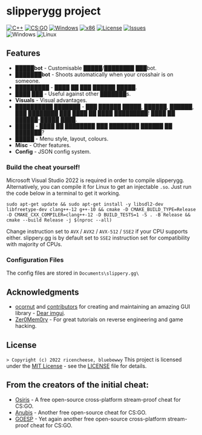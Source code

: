 # slipperygg project 
[![C++](https://img.shields.io/badge/language-C%2B%2B-%23f34b7d.svg?style=plastic)](https://en.wikipedia.org/wiki/C%2B%2B) 
[![CS:GO](https://img.shields.io/badge/game-CS%3AGO-yellow.svg?style=plastic)](https://store.steampowered.com/app/730/CounterStrike_Global_Offensive/) 
[![Windows](https://img.shields.io/badge/platform-Windows-0078d7.svg?style=plastic)](https://en.wikipedia.org/wiki/Microsoft_Windows) 
[![x86](https://img.shields.io/badge/arch-x86-red.svg?style=plastic)](https://en.wikipedia.org/wiki/X86) 
[![License](https://img.shields.io/github/license/ricencheese/slipperygg.svg?style=plastic)](LICENSE)
[![Issues](https://img.shields.io/github/issues/ricencheese/slipperygg.svg?style=plastic)](https://github.com/ricencheese/slipperygg/issues)
<br>![Windows](https://github.com/ricencheese/slipperygg/workflows/Windows/badge.svg?branch=master&event=push)
![Linux](https://github.com/ricencheese/slipperygg/workflows/Linux/badge.svg?branch=master&event=push)

## Features
*   **█████bot** - Customisable █████/████████ ███bot.
*   **███████bot** - Shoots automatically when your crosshair is on someone.
*   **█████████** - ████ ██ ███ ██████ █████.
*   **████ ███** - Useful against other ███████s.
*   **Visuals** - Visual advantages.
*   **██████████ ███████** - ███ ██████ █████, ██████, ██████, ███ ████████ ███ ████ ██ ████ █████████! ████ ██ ██████-█████ ████.
*   **█████** - ████ ██ ████████ ███ ████████ ██████ ██ ███████?
*   **█████** - Menu style, layout, colours.
*   **Misc** - Other features.
*   **Config** - JSON config system.

### Build the cheat yourself!
Microsoft Visual Studio 2022 is required in order to compile slipperygg.
Alternatively, you can compile it for Linux to get an injectable `.so`. Just run the code below in a terminal to get it working.

    sudo apt-get update && sudo apt-get install -y libsdl2-dev libfreetype-dev clang++-12 g++-10 && cmake -D CMAKE_BUILD_TYPE=Release -D CMAKE_CXX_COMPILER=clang++-12 -D BUILD_TESTS=1 -S . -B Release && cmake --build Release -j $(nproc --all)

Change instruction set to `AVX` / `AVX2` / `AVX-512` / `SSE2` if your CPU supports either.
slippery.gg is by default set to `SSE2` instruction set for compatibility with majority of CPUs.

### Configuration Files
The config files are stored in `Documents\slippery.gg\`

## Acknowledgments
*   [ocornut](https://github.com/ocornut) and [contributors](https://github.com/ocornut/imgui/graphs/contributors) for creating and maintaining an amazing GUI library - [Dear imgui](https://github.com/ocornut/imgui).
*   [Zer0Mem0ry](https://github.com/Zer0Mem0ry) - For great tutorials on reverse engineering and game hacking.

## License
`> Copyright (c) 2022 ricencheese, bluebewwy` 
This project is licensed under the [MIT License](https://opensource.org/licenses/mit-license.php) - see the [LICENSE](https://github.com/ricencheese/slipperygg/blob/master/LICENSE) file for details.

## From the creators of the initial cheat:
*   [Osiris](https://github.com/danielkrupinski/Osiris) - A free open-source cross-platform stream-proof cheat for CS:GO.
*   [Anubis](https://github.com/danielkrupinski/Anubis) - Another free open-source cheat for CS:GO.
*   [GOESP](https://github.com/danielkrupinski/GOESP) - Yet again another free open-source cross-platform stream-proof cheat for CS:GO.
